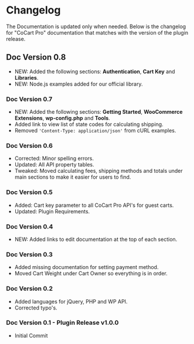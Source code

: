 # Changelog

The Documentation is updated only when needed. Below is the changelog for "CoCart Pro" documentation that matches with the version of the plugin release.

## Doc Version 0.8

* NEW: Added the following sections: **Authentication**, **Cart Key** and **Libraries**.
* NEW: Node.js examples added for our official library.

### Doc Version 0.7

* NEW: Added the following sections: **Getting Started**, **WooCommerce Extensions**, **wp-config.php** and **Tools**.
* Added link to view list of state codes for calculating shipping.
* Removed `'Content-Type: application/json'` from cURL examples.

### Doc Version 0.6

* Corrected: Minor spelling errors.
* Updated: All API property tables.
* Tweaked: Moved calculating fees, shipping methods and totals under main sections to make it easier for users to find.

### Doc Version 0.5

* Added: Cart key parameter to all CoCart Pro API's for guest carts.
* Updated: Plugin Requirements.

### Doc Version 0.4

* NEW: Added links to edit documentation at the top of each section.

### Doc Version 0.3

* Added missing documentation for setting payment method.
* Moved Cart Weight under Cart Owner so everything is in order.

### Doc Version 0.2

* Added languages for jQuery, PHP and WP API.
* Corrected typo's.

### Doc Version 0.1 - Plugin Release v1.0.0

* Initial Commit
